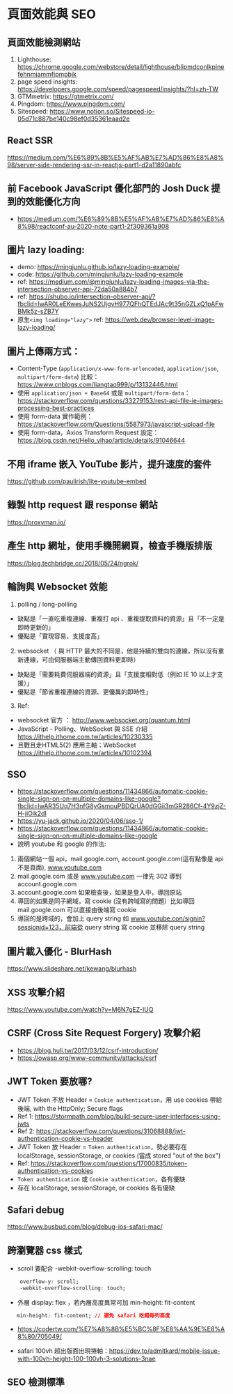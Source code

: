 # 頁面效能與 SEO

## 頁面效能檢測網站
1. Lighthouse: https://chrome.google.com/webstore/detail/lighthouse/blipmdconlkpinefehnmjammfjpmpbjk
2. page speed insights: https://developers.google.com/speed/pagespeed/insights/?hl=zh-TW
3. GTMmetrix: https://gtmetrix.com/
4. Pingdom: https://www.pingdom.com/
5. Sitespeed: https://www.notion.so/Sitespeed-io-05d71c887be140c98ef0d35361eaad2e

## React SSR

https://medium.com/%E6%89%8B%E5%AF%AB%E7%AD%86%E8%A8%98/server-side-rendering-ssr-in-reactjs-part1-d2a11890abfc

## 前 Facebook JavaScript 優化部門的 Josh Duck 提到的效能優化方向

- https://medium.com/%E6%89%8B%E5%AF%AB%E7%AD%86%E8%A8%98/reactconf-au-2020-note-part1-2f309361a908

## 圖片 lazy loading:
- demo: https://mingjunlu.github.io/lazy-loading-example/
- code: https://github.com/mingjunlu/lazy-loading-example
- ref: https://medium.com/@mingjunlu/lazy-loading-images-via-the-intersection-observer-api-72da50a884b7
- ref: https://shubo.io/intersection-observer-api/?fbclid=IwAR0LeEKwesJuNS2UjgvH977QFhQTEdJAc9t35nGZLxQ1pAFwBMk5z-sZB7Y
- 原生`<img loading="lazy">` ref: https://web.dev/browser-level-image-lazy-loading/

## 圖片上傳兩方式：
- Content-Type (`application/x-www-form-urlencoded`, `application/json`, `multipart/form-data`) 比較：https://www.cnblogs.com/liangtao999/p/13132446.html
- 使用 `application/json + Base64` 或是 `multipart/form-data`：https://stackoverflow.com/questions/33279153/rest-api-file-ie-images-processing-best-practices
- 使用 form-data 實作範例：https://stackoverflow.com/Questions/5587973/javascript-upload-file
- 使用 form-data，Axios Transform Request 設定： https://blog.csdn.net/Hello_yihao/article/details/91046644

## 不用 iframe 嵌入 YouTube 影片，提升速度的套件

https://github.com/paulirish/lite-youtube-embed

## 錄製 http request 跟 response 網站

https://proxyman.io/

## 產生 http 網址，使用手機開網頁，檢查手機版排版

https://blog.techbridge.cc/2018/05/24/ngrok/

## 輪詢與 Websocket 效能

1. polling / long-polling 
- 缺點是「一直吃重複連線、重複打 api 、重複提取資料的資源」且「不一定是即時更新的」
- 優點是「實現容易、支援度高」

2. websocket （ 與 HTTP 最大的不同是，他是持續的雙向的連線，所以沒有重新連線，可由伺服器端主動傳回資料更即時）
- 缺點是「需要耗費伺服器端的資源」且「支援度相對低（例如 IE 10 以上才支援）」
- 優點是「節省重複連線的資源、更優異的即時性」

3. Ref:
- websocket 官方 ： http://www.websocket.org/quantum.html
- JavaScript - Polling、WebSocket 與 SSE 介紹 https://ithelp.ithome.com.tw/articles/10230335
- 且戰且走HTML5(2) 應用主軸：WebSocket https://ithelp.ithome.com.tw/articles/10102394

## SSO
- https://stackoverflow.com/questions/11434866/automatic-cookie-single-sign-on-on-multiple-domains-like-google?fbclid=IwAR35Uq7H3nfG8yGsmouPBDQrUA0dGGii3mGR286Cf-4Y9zjZ-H-jiOik2dI
- https://yu-jack.github.io/2020/04/06/sso-1/
- https://stackoverflow.com/questions/11434866/automatic-cookie-single-sign-on-on-multiple-domains-like-google
- 說明 youtube 和 google 的作法:
1. 兩個網站一個 api，mail.google.com, account.google.com(這有點像是 api 不是頁面), www.youtube.com
2. mail.google.com 或是 www.youtube.com 一律先 302 導到 account.google.com
3. account.google.com 如果檢查後，如果是登入中，導回原站
4. 導回的如果是同子網域，寫 cookie (沒有跨域寫的問題）比如導回 mail.google.com 可以直接由後端寫 cookie
5. 導回的是跨域的，會加上 query string 如 www.youtube.con/signin?sessionid=123，前端從 query string 寫 cookie 並移除 query string

## 圖片載入優化 - BlurHash

https://www.slideshare.net/kewang/blurhash


## XSS 攻擊介紹

https://www.youtube.com/watch?v=M6N7gEZ-IUQ

## CSRF (Cross Site Request Forgery) 攻擊介紹

- https://blog.huli.tw/2017/03/12/csrf-introduction/
- https://owasp.org/www-community/attacks/csrf

## JWT Token 要放哪?

- JWT Token 不放 Header = `Cookie authentication`，用 use cookies 帶給後端, with the HttpOnly; Secure flags 
- Ref 1: https://stormpath.com/blog/build-secure-user-interfaces-using-jwts
- Ref 2: https://stackoverflow.com/questions/31068888/jwt-authentication-cookie-vs-header
- JWT Token 放 Header = `Token authentication`，勢必要存在 localStorage, sessionStorage, or cookies (當成 stored "out of the box") 
- Ref: https://stackoverflow.com/questions/17000835/token-authentication-vs-cookies
- `Token authentication` 或 `Cookie authentication`，各有優缺
- 存在 localStorage, sessionStorage, or cookies 各有優缺
## Safari debug

https://www.busbud.com/blog/debug-ios-safari-mac/

## 跨瀏覽器 css 樣式
- scroll 要配合 -webkit-overflow-scrolling: touch

```css
    overflow-y: scroll;
    -webkit-overflow-scrolling: touch;
```
- 外層 display: flex ，若內層高度異常可加 min-height: fit-content
```css
   min-height: fit-content; // 避免 safari 吃錯每列高度
```
- https://codertw.com/%E7%A8%8B%E5%BC%8F%E8%AA%9E%E8%A8%80/705049/

- safari 100vh 超出版面出現捲軸：https://dev.to/admitkard/mobile-issue-with-100vh-height-100-100vh-3-solutions-3nae

## SEO 檢測標準

